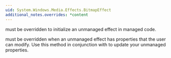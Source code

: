 ```yaml
---
uid: System.Windows.Media.Effects.BitmapEffect
additional_notes.overrides: *content
---
```


<p>
      <xref href="System.Windows.Media.Effects.BitmapEffect.CreateUnmanagedEffect"></xref> must be overridden to initialize an unmanaged effect in managed code.  
  
 <xref href="System.Windows.Media.Effects.BitmapEffect.UpdateUnmanagedPropertyState(System.Runtime.InteropServices.SafeHandle)"></xref> must be overridden when an unmanaged effect has properties that the user can modify. Use this method in conjunction with <xref href="System.Windows.Media.Effects.BitmapEffect.SetValue(System.Runtime.InteropServices.SafeHandle,System.String,System.Object)"></xref> to update your unmanaged properties.</p>


